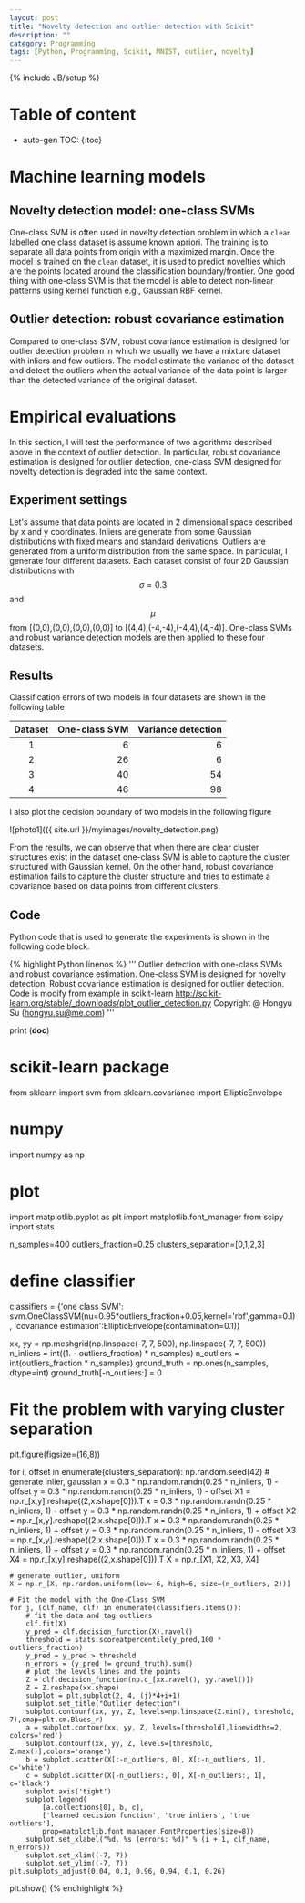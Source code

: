 ```yaml
---
layout: post
title: "Novelty detection and outlier detection with Scikit"
description: ""
category: Programming
tags: [Python, Programming, Scikit, MNIST, outlier, novelty]
---
```

{% include JB/setup %}
<script type="text/javascript"
 src="http://cdn.mathjax.org/mathjax/latest/MathJax.js?config=TeX-AMS-MML_HTMLorMML">
</script>
 
# Table of content
* auto-gen TOC:
{:toc}

# Machine learning models

## Novelty detection model: one-class SVMs

One-class SVM is often used in novelty detection problem in which a `clean` labelled one class dataset is assume known apriori. The training is to separate all data points from origin with a maximized margin. Once the model is trained on the `clean` dataset, it is used to predict novelties which are the points located around the classification boundary/frontier. One good thing with one-class SVM is that the model is able to detect non-linear patterns using kernel function e.g., Gaussian RBF kernel. 

## Outlier detection: robust covariance estimation

Compared to one-class SVM, robust covariance estimation is designed for outlier detection problem in which we usually we have a mixture dataset with inliers and few outliers. The model estimate the variance of the dataset and detect the outliers when the actual variance of the data point is larger than the detected variance of the original dataset.

# Empirical evaluations

In this section, I will test the performance of two algorithms described above in the context of outlier detection. In particular, robust covariance estimation is designed for outlier detection, one-class SVM designed for novelty detection is degraded into the same context.

## Experiment settings

Let's assume that data points are located in 2 dimensional space described by x and y coordinates. Inliers are generate from some Gaussian distributions with fixed means and standard derivations. Outliers are generated from a uniform distribution from the same space. In particular, I generate four different datasets. Each dataset consist of four 2D Gaussian distributions with $$\sigma=0.3$$ and $$\mu$$ from [(0,0),(0,0),(0,0),(0,0)] to [(4,4),(-4,-4),(-4,4),(4,-4)]. One-class SVMs and robust variance detection models are then applied to these four datasets.

## Results

Classification errors of two models in four datasets are shown in the following table

| Dataset | One-class SVM | Variance detection |
|:---:|---:|---:|
|1|6|6|
|2|26|6|
|3|40|54|
|4|46|98|

I also plot the decision boundary of two models in the following figure

![photo1]({{ site.url }}/myimages/novelty_detection.png)

From the results, we can observe that when there are clear cluster structures exist in the dataset one-class SVM is able to capture the cluster structured with Gaussian kernel. On the other hand, robust covariance estimation fails to capture the cluster structure and tries to estimate a covariance based on data points from different clusters.

## Code

Python code that is used to generate the experiments is shown in the following code block.

{% highlight Python linenos %}
'''
Outlier detection with one-class SVMs and robust covariance estimation.
One-class SVM is designed for novelty detection.
Robust covariance estimation is designed for outlier detection.
Code is modify from example in scikit-learn http://scikit-learn.org/stable/_downloads/plot_outlier_detection.py
Copyright @ Hongyu Su (hongyu.su@me.com)
'''

print (__doc__)
# scikit-learn package
from sklearn import svm
from sklearn.covariance import EllipticEnvelope
# numpy
import numpy as np
# plot
import matplotlib.pyplot as plt
import matplotlib.font_manager
from scipy import stats

n_samples=400
outliers_fraction=0.25
clusters_separation=[0,1,2,3]

# define classifier
classifiers = {'one class SVM': svm.OneClassSVM(nu=0.95*outliers_fraction+0.05,kernel='rbf',gamma=0.1),
'covariance estimation':EllipticEnvelope(contamination=0.1)}

xx, yy = np.meshgrid(np.linspace(-7, 7, 500), np.linspace(-7, 7, 500))
n_inliers = int((1. - outliers_fraction) * n_samples)
n_outliers = int(outliers_fraction * n_samples)
ground_truth = np.ones(n_samples, dtype=int)
ground_truth[-n_outliers:] = 0


# Fit the problem with varying cluster separation
plt.figure(figsize=(16,8))

for i, offset in enumerate(clusters_separation):
    np.random.seed(42)
    # generate inlier, gaussian
    x = 0.3 * np.random.randn(0.25 * n_inliers, 1) - offset
    y = 0.3 * np.random.randn(0.25 * n_inliers, 1) - offset
    X1 = np.r_[x,y].reshape((2,x.shape[0])).T
    x = 0.3 * np.random.randn(0.25 * n_inliers, 1) - offset
    y = 0.3 * np.random.randn(0.25 * n_inliers, 1) + offset
    X2 = np.r_[x,y].reshape((2,x.shape[0])).T
    x = 0.3 * np.random.randn(0.25 * n_inliers, 1) + offset
    y = 0.3 * np.random.randn(0.25 * n_inliers, 1) - offset
    X3 = np.r_[x,y].reshape((2,x.shape[0])).T
    x = 0.3 * np.random.randn(0.25 * n_inliers, 1) + offset
    y = 0.3 * np.random.randn(0.25 * n_inliers, 1) + offset
    X4 = np.r_[x,y].reshape((2,x.shape[0])).T
    X = np.r_[X1, X2, X3, X4]

    # generate outlier, uniform
    X = np.r_[X, np.random.uniform(low=-6, high=6, size=(n_outliers, 2))]

    # Fit the model with the One-Class SVM
    for j, (clf_name, clf) in enumerate(classifiers.items()):
        # fit the data and tag outliers
        clf.fit(X)
        y_pred = clf.decision_function(X).ravel()
        threshold = stats.scoreatpercentile(y_pred,100 * outliers_fraction)
        y_pred = y_pred > threshold
        n_errors = (y_pred != ground_truth).sum()
        # plot the levels lines and the points
        Z = clf.decision_function(np.c_[xx.ravel(), yy.ravel()])
        Z = Z.reshape(xx.shape)
        subplot = plt.subplot(2, 4, (j)*4+i+1)
        subplot.set_title("Outlier detection")
        subplot.contourf(xx, yy, Z, levels=np.linspace(Z.min(), threshold, 7),cmap=plt.cm.Blues_r)
        a = subplot.contour(xx, yy, Z, levels=[threshold],linewidths=2, colors='red')
        subplot.contourf(xx, yy, Z, levels=[threshold, Z.max()],colors='orange')
        b = subplot.scatter(X[:-n_outliers, 0], X[:-n_outliers, 1], c='white')
        c = subplot.scatter(X[-n_outliers:, 0], X[-n_outliers:, 1], c='black')
        subplot.axis('tight')
        subplot.legend(
            [a.collections[0], b, c],
            ['learned decision function', 'true inliers', 'true outliers'],
            prop=matplotlib.font_manager.FontProperties(size=8))
        subplot.set_xlabel("%d. %s (errors: %d)" % (i + 1, clf_name, n_errors))
        subplot.set_xlim((-7, 7))
        subplot.set_ylim((-7, 7))
    plt.subplots_adjust(0.04, 0.1, 0.96, 0.94, 0.1, 0.26)
plt.show()
{% endhighlight %}

## 
